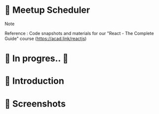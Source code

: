 # 💯 Meetup Scheduler

> [!NOTE]
> Reference : Code snapshots and materials for our "React - The Complete Guide" course (https://acad.link/reactjs)

# 🚧 In progres.. 🚧

# 📖 Introduction

<!--
- Implement a SPA for scheduling meetups

1. Using Next.js framework `getStaticProps()`, `getStaticPaths()`, `getServerSideProps()`
2. Using MongdoDB Atlas database `npm install mongodb`

1. Handling HTTP request
1. Implementing async/await (fetch..then()) to get response
2. Using The-Star-Wars API for GET data
3. Using Firebase for POST data

- Implement a simple React page for
1. Learning Class based components
2. Using `componentDidUpdate()`, `componentDidMount()`, `componentDidCatch()`, `React.Component`
3. Control errors which only supported by Class based components
-->

# 👀 Screenshots

<!--![image](https://github.com/kdh4646/class-based-components/assets/71913953/59ffe86c-e5ab-4135-9626-741a48bf9b3c) -->
